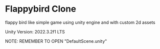 # Flappybird Clone
flappy bird like simple game using unity engine and with custom 2d assets

Unity Version: 2022.3.2f1 LTS

NOTE: REMEMBER TO OPEN "DefaultScene.unity"
